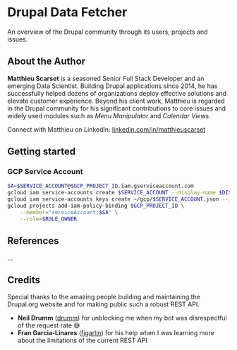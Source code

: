 # Drupal Data Fetcher

An overview of the Drupal community through its users, projects and issues.

## About the Author

**Matthieu Scarset** is a seasoned Senior Full Stack Developer and an emerging Data Scientist. Building Drupal applications since 2014, he has successfully helped dozens of organizations deploy effective solutions and elevate customer experience. Beyond his client work, Matthieu is regarded in the Drupal community for his significant contributions to core issues and widely used modules such as _Menu Manipulator_ and _Calendar Views_. 

Connect with Matthieu on LinkedIn: [linkedin.com/in/matthieuscarset](https://linkedin.com/in/matthieuscarset)

## Getting started

### GCP Service Account

```bash
SA=$SERVICE_ACCOUNT@$GCP_PROJECT_ID.iam.gserviceaccount.com
gcloud iam service-accounts create $SERVICE_ACCOUNT --display-name $DISPLAY_NAME
gcloud iam service-accounts keys create ~/gcp/$SERVICE_ACCOUNT.json --iam-account $SA
gcloud projects add-iam-policy-binding $GCP_PROJECT_ID \
    --member="serviceAccount:$SA" \
    --role=$ROLE_OWNER
```

## References

...

## Credits

Special thanks to the amazing people building and maintaining the Drupal.org website and for making public such a robust REST API. 

- **Neil Drumm** ([drumm](https://www.drupal.org/u/drumm)) for unblocking me when my bot was disrespectful of the request rate 😅
- **Fran Garcia-Linares** ([fjgarlin](https://www.drupal.org/u/fjgarlin)) for his help when I was learning more about the limitations of the current REST API

